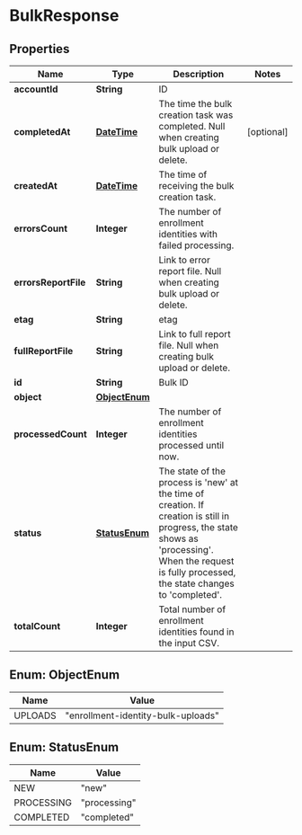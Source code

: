 
# BulkResponse

## Properties
Name | Type | Description | Notes
------------ | ------------- | ------------- | -------------
**accountId** | **String** | ID | 
**completedAt** | [**DateTime**](DateTime.md) | The time the bulk creation task was completed. Null when creating bulk upload or delete. |  [optional]
**createdAt** | [**DateTime**](DateTime.md) | The time of receiving the bulk creation task. | 
**errorsCount** | **Integer** | The number of enrollment identities with failed processing. | 
**errorsReportFile** | **String** | Link to error report file. Null when creating bulk upload or delete. | 
**etag** | **String** | etag | 
**fullReportFile** | **String** | Link to full report file. Null when creating bulk upload or delete. | 
**id** | **String** | Bulk ID | 
**object** | [**ObjectEnum**](#ObjectEnum) |  | 
**processedCount** | **Integer** | The number of enrollment identities processed until now. | 
**status** | [**StatusEnum**](#StatusEnum) | The state of the process is &#39;new&#39; at the time of creation. If creation is still in progress, the state shows as &#39;processing&#39;. When the request is fully processed, the state changes to &#39;completed&#39;. | 
**totalCount** | **Integer** | Total number of enrollment identities found in the input CSV. | 


<a name="ObjectEnum"></a>
## Enum: ObjectEnum
Name | Value
---- | -----
UPLOADS | &quot;enrollment-identity-bulk-uploads&quot;


<a name="StatusEnum"></a>
## Enum: StatusEnum
Name | Value
---- | -----
NEW | &quot;new&quot;
PROCESSING | &quot;processing&quot;
COMPLETED | &quot;completed&quot;



